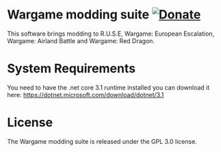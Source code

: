 Wargame modding suite  [![Donate](https://www.paypalobjects.com/en_US/i/btn/btn_donate_SM.gif "Shut up and take my money!")](https://www.paypal.com/cgi-bin/webscr?cmd=_s-xclick&hosted_button_id=XP3SV7QWZ9UEG "Shut up and take my money!")
============

This software brings modding to R.U.S.E, Wargame: European Escalation, Wargame: Airland Battle and Wargame: Red Dragon.

System Requirements
============

You need to have the .net core 3.1 runtime installed you can download it here:
https://dotnet.microsoft.com/download/dotnet/3.1

License
============

The Wargame modding suite is released under the GPL 3.0 license.

